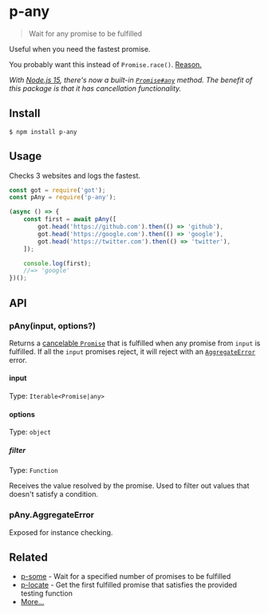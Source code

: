 # p-any

> Wait for any promise to be fulfilled

Useful when you need the fastest promise.

You probably want this instead of `Promise.race()`. [Reason.](http://bluebirdjs.com/docs/api/promise.race.html)

*With [Node.js 15](https://medium.com/@nodejs/node-js-v15-0-0-is-here-deb00750f278), there's now a built-in [`Promise#any`](https://developer.mozilla.org/en-US/docs/Web/JavaScript/Reference/Global_Objects/Promise/any) method. The benefit of this package is that it has cancellation functionality.*

## Install

```
$ npm install p-any
```

## Usage

Checks 3 websites and logs the fastest.

```js
const got = require('got');
const pAny = require('p-any');

(async () => {
	const first = await pAny([
		got.head('https://github.com').then(() => 'github'),
		got.head('https://google.com').then(() => 'google'),
		got.head('https://twitter.com').then(() => 'twitter'),
	]);

	console.log(first);
	//=> 'google'
})();
```

## API

### pAny(input, options?)

Returns a [cancelable `Promise`](https://github.com/sindresorhus/p-cancelable) that is fulfilled when any promise from `input` is fulfilled. If all the `input` promises reject, it will reject with an [`AggregateError`](https://github.com/sindresorhus/aggregate-error) error.

#### input

Type: `Iterable<Promise|any>`

#### options

Type: `object`

##### filter

Type: `Function`

Receives the value resolved by the promise. Used to filter out values that doesn't satisfy a condition.

### pAny.AggregateError

Exposed for instance checking.

## Related

- [p-some](https://github.com/sindresorhus/p-some) - Wait for a specified number of promises to be fulfilled
- [p-locate](https://github.com/sindresorhus/p-locate) - Get the first fulfilled promise that satisfies the provided testing function
- [More…](https://github.com/sindresorhus/promise-fun)
